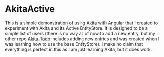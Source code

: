 # AkitaActive

This is a simple demonstration of using [Akita](https://datorama.github.io/akita/) with Angular that I created to experiment with Akita and its Active EntityStore. It is designed to be a simple list of users (there is no way as of now to add a new entry, but my other repo [Akita-Todo](https://github.com/TimTCrouch/akita-todo) includes adding new entries and was created when I was learning how to use the base EntityStore). I make no claim that everything is perfect in this as I am just learning Akita, but it does work. 
